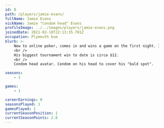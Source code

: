 ```yaml
---
id: 8
path: /players/jamie-evans/
fullName: Jamie Evans
nickName: Jamie "Condom head" Evans
profileImage: ../../images/players/jamie-evans.png
joinedDate: 2021-02-10T22:13:35.701Z
occupation: Plymouth bum
blurb: >-
    New to online poker, comes in and wins a game on the first night. Is he good or flukey AF? He's flukey.
    <br />
    His biggest tournament win to date is circa $12.
    <br />
    Condom head avatar. Condom on his head to cover his "bald spot".

seasons:
    - 1

games:
    - 1

careerEarnings: 0
seasonsPlayed: 1
gamesPlayed: 1
currentSeasonPosition: 1
currentSeasonPoints: 2.8
---
```

